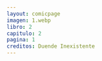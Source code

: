 ```yaml
---
layout: comicpage
imagen: 1.webp
libro: 2
capitulo: 2
pagina: 1
creditos: Duende Inexistente
---
```

